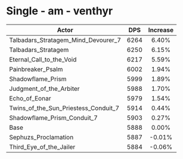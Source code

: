 # Single - am - venthyr
| Actor | DPS | Increase |
|---|:---:|:---:|
|Talbadars_Stratagem_Mind_Devourer_7|6264|6.40%|
|Talbadars_Stratagem|6250|6.15%|
|Eternal_Call_to_the_Void|6217|5.59%|
|Painbreaker_Psalm|6002|1.94%|
|Shadowflame_Prism|5999|1.89%|
|Judgment_of_the_Arbiter|5988|1.70%|
|Echo_of_Eonar|5979|1.54%|
|Twins_of_the_Sun_Priestess_Conduit_7|5914|0.44%|
|Shadowflame_Prism_Conduit_7|5903|0.27%|
|Base|5888|0.00%|
|Sephuzs_Proclamation|5887|-0.01%|
|Third_Eye_of_the_Jailer|5884|-0.06%|
